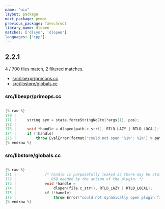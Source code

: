 ```yaml
---
name: "nix"
layout: package
next_package: pnmpi
previous_package: fakechroot
library_name: dlopen
matches: ['dlsym', 'dlopen']
languages: ['cpp']
---
```

## 2.2.1
4 / 700 files match, 2 filtered matches.

 - [src/libexpr/primops.cc](#srclibexprprimopscc)
 - [src/libstore/globals.cc](#srclibstoreglobalscc)

### src/libexpr/primops.cc

```cpp

{% raw %}
170 | 
171 |     string sym = state.forceStringNoCtx(*args[1], pos);
172 | 
173 |     void *handle = dlopen(path.c_str(), RTLD_LAZY | RTLD_LOCAL);
174 |     if (!handle)
175 |         throw EvalError(format("could not open '%1%': %2%") % path % dlerror());
{% endraw %}

```
### src/libstore/globals.cc

```cpp

{% raw %}
171 |             /* handle is purposefully leaked as there may be state in the
172 |                DSO needed by the action of the plugin. */
173 |             void *handle =
174 |                 dlopen(file.c_str(), RTLD_LAZY | RTLD_LOCAL);
175 |             if (!handle)
176 |                 throw Error("could not dynamically open plugin file '%s': %s", file, dlerror());
{% endraw %}

```